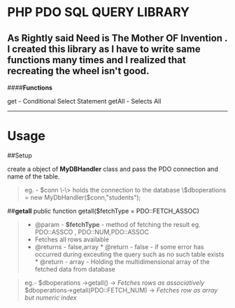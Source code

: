 PHP PDO SQL QUERY LIBRARY
========================

As Rightly said **Need is The Mother OF Invention** . I created this library as I have to write same functions many times and I realized that  recreating the wheel isn't good. 
----------



####**Functions**

get - Conditional Select Statement
getAll - Selects All   

--------------------------


**Usage**
==========

##Setup

create a object of **MyDBHandler** class and pass the PDO connection and name of the table.

>eg. -
      $conn \-\> holds the connection to the database 
       \$dboperations = new MyDbHandler($conn,"students");
        
##**getall**
public function getall($fetchType = PDO::FETCH_ASSOC) 

>* @param - **$fetchType** - method of fetching the result eg. PDO::ASSCO , PDO::NUM,PDO::ASSOC  
>* Fetches all rows available  
>* @returns - false,array
     * @return - false - if some error has occurred during exceuting the query such as no such table exists
     * @return - array - Holding the multidimensional array of the fetched data from database

> eg.- 
> $dboperations ->getall() ->  _Fetches rows as associatively_
> $dboperations->getall(PDO::FETCH_NUM) -> _Fetches row as array but numeric index_


